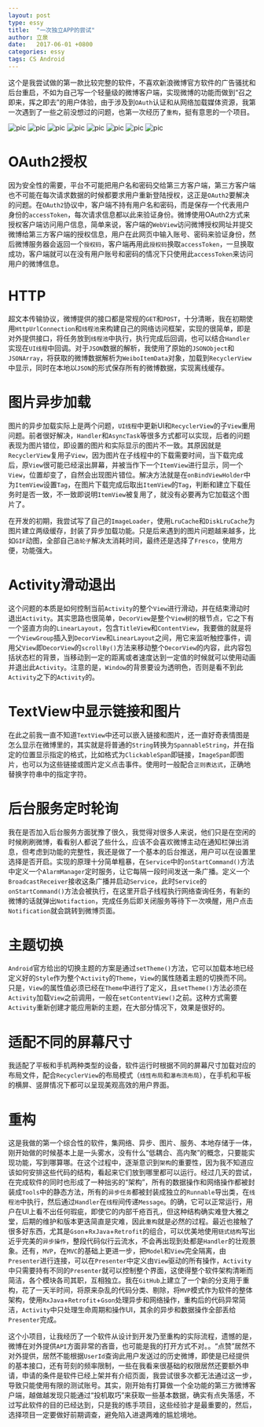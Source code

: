```yaml
---
layout: post
type: essy
title:  "一次独立APP的尝试"
author: 立泉
date:   2017-06-01 +0800
categories: essy
tags: CS Android
---
```


这个是我尝试做的第一款比较完整的软件，不喜欢新浪微博官方软件的广告骚扰和后台重启，不如为自己写一个轻量级的微博客户端，实现微博的功能而做到“召之即来，挥之即去”的用户体验，由于涉及到`OAuth`认证和从网络加载媒体资源，我第一次遇到了一些之前没想过的问题，也第一次经历了`重构`，挺有意思的一个项目。

<div class="carousel">
    <a class="carousel-item"><img src="https://apqx.oss-cn-hangzhou.aliyuncs.com/blog/pic/pocket_weibo_01.jpg" alt="pic"></a>
    <a class="carousel-item"><img src="https://apqx.oss-cn-hangzhou.aliyuncs.com/blog/pic/pocket_weibo_02.jpg" alt="pic"></a>
    <a class="carousel-item"><img src="https://apqx.oss-cn-hangzhou.aliyuncs.com/blog/pic/pocket_weibo_03.jpg" alt="pic"></a>
    <a class="carousel-item"><img src="https://apqx.oss-cn-hangzhou.aliyuncs.com/blog/pic/pocket_weibo_04.jpg" alt="pic"></a>
    <a class="carousel-item"><img src="https://apqx.oss-cn-hangzhou.aliyuncs.com/blog/pic/pocket_weibo_05.jpg" alt="pic"></a>
    <a class="carousel-item"><img src="https://apqx.oss-cn-hangzhou.aliyuncs.com/blog/pic/pocket_weibo_06.jpg" alt="pic"></a>
    <a class="carousel-item"><img src="https://apqx.oss-cn-hangzhou.aliyuncs.com/blog/pic/pocket_weibo_07.jpg" alt="pic"></a>
    <a class="carousel-item"><img src="https://apqx.oss-cn-hangzhou.aliyuncs.com/blog/pic/pocket_weibo_08.jpg" alt="pic"></a>
    
</div>

# OAuth2授权

因为安全性的需要，平台不可能把用户名和密码交给第三方客户端，第三方客户端也不可能在每次请求数据的时候都要求用户重新登陆授权，这正是`OAuth2`要解决的问题。在`OAuth2`协议中，客户端不持有用户名和密码，而是保存一个代表用户身份的`accessToken`，每次请求信息都以此来验证身份。微博使用OAuth2方式来授权客户端访问用户信息，简单来说，客户端的`WebView`访问微博授权网址并提交微博给第三方客户端的授权信息，用户在此网页中输入账号、密码来验证身份，然后微博服务器会返回一个`授权码`，客户端再用此`授权码`换取`accessToken`，一旦换取成功，客户端就可以在没有用户账号和密码的情况下只使用此`accessToken`来访问用户的微博信息。

# HTTP

超文本传输协议，微博提供的接口都是常规的`GET`和`POST`，十分清晰，我在初期使用`HttpUrlConnection`和`线程池`来构建自己的网络访问框架，实现的很简单，即是对外提供接口，将任务放到`线程池`中执行，执行完成后回调，也可以结合`Handler`实现在`UI线程`中回调。对于`JSON`数据的解析，我使用了原始的`JSONObject`和`JSONArray`，将获取的微博数据解析为`WeiboItemData`对象，加载到`RecyclerView`中显示，同时在本地以`JSON`的形式保存所有的微博数据，实现离线缓存。

# 图片异步加载

图片的异步加载实际上是两个问题，`UI线程`中更新UI和`RecyclerView`的子`View`重用问题。前者很好解决，`Handler`和`AsyncTask`等很多方式都可以实现，后者的问题表现为图片错位，即设置的图片和实际显示的图片不一致。其原因就是`RecyclerView`复用子`View`，因为图片在子线程中的下载需要时间，当下载完成后，原`View`很可能已经滚出屏幕，并被当作下一个`ItemView`进行显示，同一个`View`，位置却变了，自然会出现图片错位。解决方法就是在`onBindViewHolder`中为`ItemView`设置`Tag`，在图片下载完成后取出`ItemView`的`Tag`，判断和建立下载任务时是否一致，不一致即说明`ItemView`被复用了，就没有必要再为它加载这个图片了。

在开发的初期，我尝试写了自己的`ImageLoader`，使用`LruCache`和`DiskLruCache`为图片建立两级缓存，封装了异步加载功能。只是后来遇到的图片问题越来越多，比如`GIF`动图，全部自己`造轮子`解决太消耗时间，最终还是选择了`Fresco`，使用方便，功能强大。

# Activity滑动退出

这个问题的本质是如何控制当前`Activity`的整个`View`进行滑动，并在结束滑动时退出`Activity`。其实思路也很简单，`DecorView`是整个`View`树的根节点，它之下有一个竖直方向的`LinearLayout`，包含`TitleView`和`ContentView`，我要做的就是将一个`ViewGroup`插入到`DecorView`和`LinearLayout`之间，用它来监听触控事件，调用父`View`即`DecorView`的`scrollBy()`方法来移动整个`DecorView`的内容，此内容包括状态栏的背景，当移动到一定的距离或者速度达到一定值的时候就可以使用动画并退出此`Activity`。注意的是，`Window`的背景要设为透明色，否则是看不到此`Activity`之下的`Activity`的。

# TextView中显示链接和图片

在此之前我一直不知道`TextView`中还可以嵌入链接和图片，还一直好奇表情图是怎么显示在微博里的，其实就是将普通的`String`转换为`SpannableString`，并在指定的位置显示指定的格式，比如格式为`ClickableSpan`即链接，`ImageSpan`即图片，也可以为这些链接或图片定义点击事件。使用时一般配合`正则表达式`，正确地替换字符串中的指定字符。

# 后台服务定时轮询

我在是否加入后台服务方面犹豫了很久，我觉得对很多人来说，他们只是在空闲的时候刷刷微博，看看别人都说了些什么，应该不会喜欢微博主动在通知栏弹出消息，但考虑到功能的完整性，我还是做了一个基本的后台推送，用户可以在设置里选择是否开启。实现的原理十分简单粗暴，在`Service`中的`onStartCommand()`方法中定义一个`AlarmManager`定时服务，让它每隔一段时间发送一条广播。定义一个`BroadcastReceiver`接收这条广播并启动`Service`，此时`Service`的`onStartCommand()`方法会被执行，在这里开启子线程执行网络查询任务，有新的微博的话就弹出`Notifaction`，完成任务后即关闭服务等待下一次唤醒，用户点击`Notification`就会跳转到微博页面。

# 主题切换

`Android`官方给出的切换主题的方案是通过`setTheme()`方法，它可以加载本地已经定义好的`Style`作为整个`Activity`的`Theme`，`View`的属性随着主题的切换而不同。只是，`View`的属性值必须已经在`Theme`中进行了定义，且`setTheme()`方法必须在`Activity`加载`View`之前调用，一般在`setContentView()`之前。这种方式需要`Activity`重新创建才能应用新的主题，在大部分情况下，效果是很好的。

# 适配不同的屏幕尺寸

我适配了平板和手机两种类型的设备，软件运行时根据不同的屏幕尺寸加载对应的布局文件，配合`RecyclerView`的布局模式（`线性布局`和`瀑布流布局`），在手机和平板的横屏、竖屏情况下都可以呈现美观高效的用户界面。

# 重构

这是我做的第一个综合性的软件，集网络、异步、图片、服务、本地存储于一体，刚开始做的时候基本上是一头雾水，没有什么“低耦合、高内聚”的概念，只要能实现功能，写到哪算哪。在这个过程中，逐渐意识到`架构`的重要性，因为我不知道应该如何安排这些代码的结构，看起来它们放到哪里都可以运行。经过几天的尝试，在完成软件的同时也形成了一种拙劣的“架构”，所有的数据操作和网络操作都被封装成`Tools`中的静态方法，所有的`异步任务`都被封装成独立的`Runnable`导出类，在`线程池`中执行，然后通过`Handler`在`线程`间传递`Message`。的确，它可以正常运行，用户在UI上看不出任何瑕疵，即使它的内部千疮百孔，但这种结构确实难登大雅之堂，后期的维护和版本更迭简直是灾难，因此`重构`就是必然的过程。最近也接触了很多好东西，尤其是`Gson`+`RxJava`+`Retrofit`的组合，可以优美地使用`链式结构`写出近乎完美的`异步操作`，整段代码似行云流水，不会再出现到处都是`Handler`的壮观景象。还有，`MVP`，在`MVC`的基础上更进一步，把`Model`和`View`完全隔离，由`Presenter`进行连接，可以在`Presenter`中定义由`View`驱动的所有操作，`Activity`中只需要持有不同的`Presenter`就可以控制整个界面，这使得整个软件架构清晰而简洁，各个模块各司其职，互相独立。我在`GitHub`上建立了一个新的分支用于重构，花了一天半时间，将原来杂乱的代码分类、剔除，将`MVP`模式作为软件的整体架构，使用`RxJava`+`Retrofit`+`Gson`处理异步和网络操作，重构后的代码异常简洁，`Activity`中只处理生命周期和操作UI，其余的异步和数据操作全部丢给`Presenter`完成。

这个小项目，让我经历了一个软件从设计到开发乃至重构的实际流程，遗憾的是，微博在对外提供`API`方面非常的吝啬，也可能是我的打开方式不对。。“点赞”居然不对外提供，居然不能根据`UserId`查询此用户发送过的历史微博，即使是已经提供的基本接口，还有苛刻的频率限制，一些在我看来很基础的权限居然还要额外申请，申请的条件是软件已经上架并有介绍页面，我尝试很多次都无法通过这一步，导致只能使用有限的测试账号。其实，刚开始有打算做一个全功能的第三方微博客户端，越做越发现只能通过“投机取巧”来获取一些基本数据，确实有点失落感，不过写此软件的目的已经达到，只是我的练手项目，这些经验才是最重要的，然后，选择项目一定要做好前期调查，避免陷入进退两难的尴尬境地。